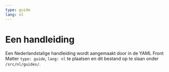```yaml
---
type: guide
lang: nl
---
```


# Een handleiding

Een Nederlandstalige handleiding wordt aangemaakt door in de YAML Front Matter `type: guide`, `lang: nl` te plaatsen en dit bestand op te slaan onder `/src/nl/guides/`.
